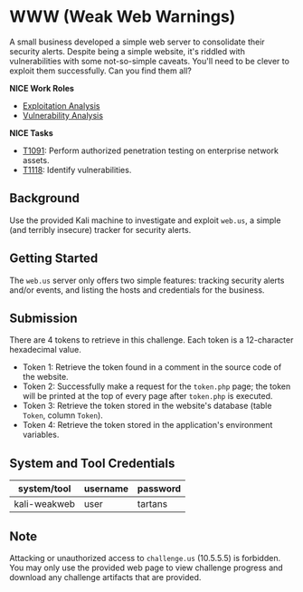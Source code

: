 # WWW (Weak Web Warnings)

A small business developed a simple web server to consolidate their security alerts. Despite being a simple website, it's riddled with vulnerabilities with some not-so-simple caveats. You'll need to be clever to exploit them successfully. Can you find them all?

**NICE Work Roles**

- [Exploitation Analysis](https://niccs.cisa.gov/workforce-development/nice-framework/)
- [Vulnerability Analysis](https://niccs.cisa.gov/workforce-development/nice-framework/)

**NICE Tasks**

- [T1091](https://niccs.cisa.gov/workforce-development/nice-framework/): Perform authorized penetration testing on enterprise network assets.
- [T1118](https://niccs.cisa.gov/workforce-development/nice-framework/): Identify vulnerabilities.


## Background

Use the provided Kali machine to investigate and exploit `web.us`, a simple (and terribly insecure) tracker for security alerts. 

## Getting Started

The `web.us` server only offers two simple features: tracking security alerts and/or events, and listing the hosts and credentials for the business.

## Submission

There are 4 tokens to retrieve in this challenge. Each token is a 12-character hexadecimal value.

- Token 1: Retrieve the token found in a comment in the source code of the website.
- Token 2: Successfully make a request for the `token.php` page; the token will be printed at the top of every page after `token.php` is executed.
- Token 3: Retrieve the token stored in the website's database (table `Token`, column `Token`).
- Token 4: Retrieve the token stored in the application's environment variables.

## System and Tool Credentials

|system/tool|username|password|
|-----------|--------|--------|
|kali-weakweb|user|tartans|

## Note

Attacking or unauthorized access to `challenge.us` (10.5.5.5) is forbidden. You may only use the provided web page to view challenge progress and download any challenge artifacts that are provided.